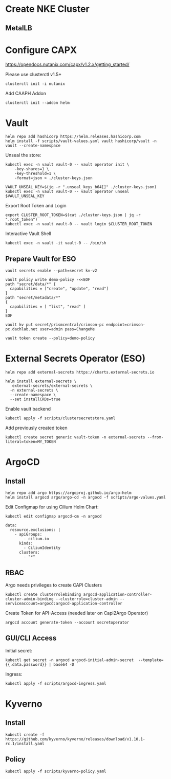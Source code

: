 # Create NKE Cluster
## MetalLB

# Configure CAPX
https://opendocs.nutanix.com/capx/v1.2.x/getting_started/

Please use clusterctl v1.5+
```
clusterctl init -i nutanix
```

Add CAAPH Addon
```
clusterctl init --addon helm
```

# Vault

```
helm repo add hashicorp https://helm.releases.hashicorp.com
helm install -f scripts/vault-values.yaml vault hashicorp/vault -n vault --create-namespace
```

Unseal the store:

```
kubectl exec -n vault vault-0 -- vault operator init \
    -key-shares=1 \
    -key-threshold=1 \
    -format=json > ./cluster-keys.json

VAULT_UNSEAL_KEY=$(jq -r ".unseal_keys_b64[]" ./cluster-keys.json)
kubectl exec -n vault vault-0 -- vault operator unseal $VAULT_UNSEAL_KEY
```

Export Root Token and Login

```
export CLUSTER_ROOT_TOKEN=$(cat ./cluster-keys.json | jq -r ".root_token")
kubectl exec -n vault vault-0 -- vault login $CLUSTER_ROOT_TOKEN
```

Interactive Vault Shell

```
kubectl exec -n vault -it vault-0 -- /bin/sh
``` 

## Prepare Vault for ESO

```
vault secrets enable --path=secret kv-v2

vault policy write demo-policy -<<EOF     
path "secret/data/*" {
  capabilities = ["create", "update", "read"]
}
path "secret/metadata/*"
{
  capabilities = [ "list", "read" ]
}
EOF

vault kv put secret/prismcentral/crimson-pc endpoint=crimson-pc.dachlab.net user=admin pass=ChangeMe

vault token create --policy=demo-policy
```

# External Secrets Operator (ESO)

```
helm repo add external-secrets https://charts.external-secrets.io

helm install external-secrets \
   external-secrets/external-secrets \
  -n external-secrets \
  --create-namespace \
  --set installCRDs=true
```

Enable vault backend
```
kubectl apply -f scripts/clustersecretstore.yaml
```

Add previously created token
```
kubectl create secret generic vault-token -n external-secrets --from-literal=token=MY_TOKEN
```

# ArgoCD
## Install

```
helm repo add argo https://argoproj.github.io/argo-helm
helm install argocd argo/argo-cd -n argocd -f scripts/argo-values.yaml

```

Edit Configmap for using Cilium Helm Chart:
```
kubectl edit configmap argocd-cm -n argocd
```

```
data:
  resource.exclusions: |
    - apiGroups:
        - cilium.io
      kinds:
        - CiliumIdentity
      clusters:
        - "*"
```

## RBAC
Argo needs privileges to create CAPI Clusters

```
kubectl create clusterrolebinding argocd-application-controller-cluster-admin-binding --clusterrole=cluster-admin --serviceaccount=argocd:argocd-application-controller
```

Create Token for API-Access (needed later on Capi2Argo Operator)
```
argocd account generate-token --account secretoperator
```

## GUI/CLI Access
Initial secret:
```
kubectl get secret -n argocd argocd-initial-admin-secret  --template={{.data.password}} | base64 -D
```

Ingress:
```
kubectl apply -f scripts/argocd-ingress.yaml
```

# Kyverno
## Install
```
kubectl create -f https://github.com/kyverno/kyverno/releases/download/v1.10.1-rc.1/install.yaml
```
## Policy
```
kubectl apply -f scripts/kyverno-policy.yaml
```




